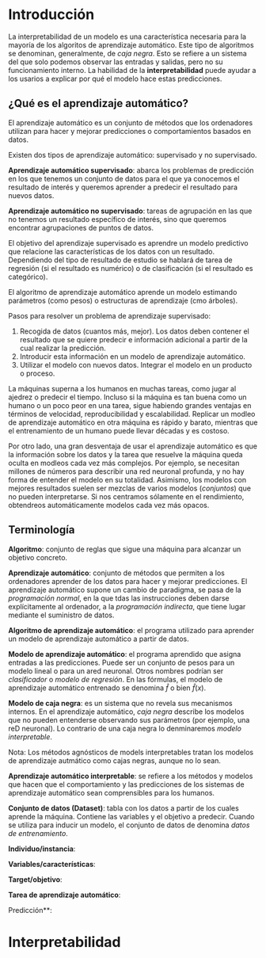 # Introducción

La interpretabilidad de un modelo es una característica necesaria para la mayoría de los algoritos de aprendizaje automático. Este tipo de algoritmos se denominan, generalmente, de *caja negra*. Esto se refiere a un sistema del que solo podemos observar las entradas y salidas, pero no su funcionamiento interno. La habilidad de la **interpretabilidad** puede ayudar a los usarios a explicar por qué el modelo hace estas predicciones.

## ¿Qué es el aprendizaje automático?

El aprendizaje automático es un conjunto de métodos que los ordenadores utilizan para hacer y mejorar predicciones o comportamientos basados en datos.

Existen dos tipos de aprendizaje automático: supervisado y no supervisado.

**Aprendizaje automático supervisado**: abarca los problemas de predicción en los que tenemos un conjunto de datos para el que ya conocemos el resultado de interés y queremos aprender a predecir el resultado para nuevos datos.

**Aprendizaje automático no supervisado**: tareas de agrupación en las que no tenemos un resultado específico de interés, sino que queremos encontrar agrupaciones de puntos de datos.

El objetivo del aprendizaje supervisado es aprendre un modelo predictivo que relacione las características de los datos con un resultado. Dependiendo del tipo de resultado de estudio se hablará de tarea de regresión (si el resultado es numérico) o de clasificación (si el resultado es categórico).

El algoritmo de aprendizaje automático aprende un modelo estimando parámetros (como pesos) o estructuras de aprendizaje (cmo árboles).

Pasos para resolver un problema de aprendizaje supervisado:

1. Recogida de datos (cuantos más, mejor). Los datos deben contener el resultado que se quiere predecir e información adicional a partir de la cual realizar la predicción.
2. Introducir esta información en un modelo de aprendizaje automático.
3. Utilizar el modelo con nuevos datos. Integrar el modelo en un producto o proceso.

La máquinas superna a los humanos en muchas tareas, como jugar al ajedrez o predecir el tiempo. Incluso si la máquina es tan buena como un humano o un poco peor en una tarea, sigue habiendo grandes ventajas en términos de velocidad, reproducibilidad y escalabilidad. Replicar un modleo de aprendizaje automático en otra máquina es rápido y barato, mientras que el entrenamiento de un humano puede llevar décadas y es costoso.

Por otro lado, una gran desventaja de usar el aprendizaje automático es que la información sobre los datos y la tarea que resuelve la máquina queda oculta en modleos cada vez más complejos. Por ejemplo, se necesitan millones de números para describir una red neuronal profunda, y no hay forma de entender el modelo en su totalidad. Asimismo, los modelos con mejores resultados suelen ser mezclas de varios modelos (*conjuntos*) que no pueden interpretarse. Si nos centramos sólamente en el rendimiento, obtendreos automáticamente modelos cada vez más opacos. 

## Terminología

**Algoritmo**: conjunto de reglas que sigue una máquina para alcanzar un objetivo concreto.

**Aprendizaje automático**: conjunto de métodos que permiten a los ordenadores aprender de los datos para hacer y mejorar predicciones. El aprendizaje automático supone un cambio de paradigma, se pasa de la *programación normal*, en la que tdas las instrucciones deben darse explícitamente al ordenador, a la *programación indirecta*, que tiene lugar mediante el suministro de datos.

**Algoritmo de aprendizaje automático**: el programa utilizado para aprender un modelo de aprendizaje automático a partir de datos.

**Modelo de aprendizaje automático**: el programa aprendido que asigna entradas a las predicciones. Puede ser un conjunto de pesos para un modelo lineal o para un ared neuronal. Otros nombres podrían ser *clasificador* o *modelo de regresión*. En las fórmulas, el modelo de aprendizaje automático entrenado se denomina $\hat{f}$ o bien $\hat{f}(x)$.

**Modelo de caja negra**: es un sistema que no revela sus mecanismos internos. En el aprendizaje automático, *caja negra* describe los modelos que no pueden entenderse observando sus parámetros (por ejemplo, una reD neuronal). Lo contrario de una caja negra lo denminaremos *modelo interpretable*.

Nota: Los métodos agnósticos de models interpretables tratan los modelos de aprendizaje autmático como cajas negras, aunque no lo sean.

**Aprendizaje automático interpretable**: se refiere a los métodos y modelos que hacen que el comportamiento y las predicciones de los sistemas de aprendizaje automático sean comprensibles para los humanos.

**Conjunto de datos (Dataset)**: tabla con los datos a partir de los cuales aprende la máquina. Contiene las variables y el objetivo a predecir. Cuando se utiliza para inducir un modelo, el conjunto de datos de denomina *datos de entrenamiento*.

**Individuo/instancia**: 

**Variables/características**:

**Target/objetivo**:

**Tarea de aprendizaje automático**:

Predicción**:

# Interpretabilidad


